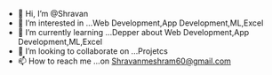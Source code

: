 - 👋 Hi, I’m @Shravan
- 👀 I’m interested in ...Web Development,App Development,ML,Excel
- 🌱 I’m currently learning ...Depper about Web Development,App Development,ML,Excel
- 💞️ I’m looking to collaborate on ...Projetcs 
- 📫 How to reach me ...on Shravanmeshram60@gmail.com
